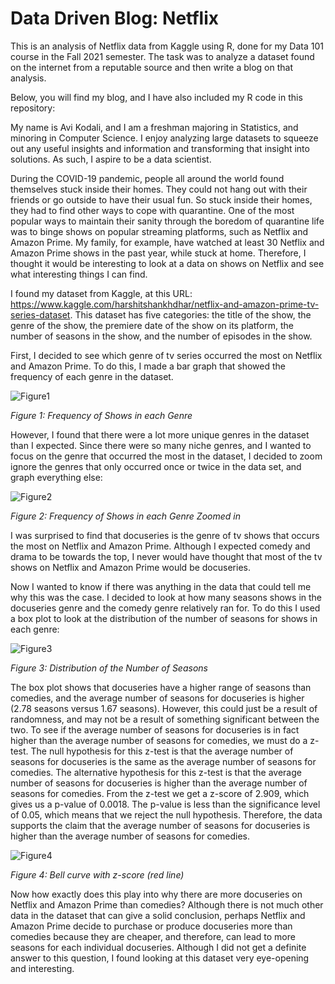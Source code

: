 # Data Driven Blog: Netflix
This is an analysis of Netflix data from Kaggle using R, done for my Data 101 course in the Fall 2021 semester. The task was to analyze a dataset found on the internet from a reputable source and then write a blog on that analysis. 

Below, you will find my blog, and I have also included my R code in this repository:  


  My name is Avi Kodali, and I am a freshman majoring in Statistics, and minoring in Computer Science. I enjoy analyzing large datasets to squeeze out any useful insights and information and transforming that insight into solutions. As such, I aspire to be a data scientist. 

  During the COVID-19 pandemic, people all around the world found themselves stuck inside their homes. They could not hang out with their friends or go outside to have their usual fun. So stuck inside their homes, they had to find other ways to cope with quarantine. One of the most popular ways to maintain their sanity through the boredom of quarantine life was to binge shows on popular streaming platforms, such as Netflix and Amazon Prime. My family, for example, have watched at least 30 Netflix and Amazon Prime shows in the past year, while stuck at home.  Therefore, I thought it would be interesting to look at a data on shows on Netflix and see what interesting things I can find. 

  I found my dataset from Kaggle, at this URL:  https://www.kaggle.com/harshitshankhdhar/netflix-and-amazon-prime-tv-series-dataset. This dataset has five categories:  the title of the show, the genre of the show, the premiere date of the show on its platform, the number of seasons in the show, and the number of episodes in the show. 

  First, I decided to see which genre of tv series occurred the most on Netflix and Amazon Prime. To do this, I made a bar graph that showed the frequency of each genre in the dataset. 

![Figure1](https://user-images.githubusercontent.com/46624536/146074804-670d8f65-ebfe-40ff-a00c-9f5d62e0d94d.png)

_Figure 1: Frequency of Shows in each Genre_


  However, I found that there were a lot more unique genres in the dataset than I expected. Since there were so many niche genres, and I wanted to focus on the genre that occurred the most in the dataset, I decided to zoom ignore the genres that only occurred once or twice in the data set, and graph everything else: 

![Figure2](https://user-images.githubusercontent.com/46624536/146077070-2e5cb967-b815-4cce-94f6-39e9fc0d0208.png)

_Figure 2: Frequency of Shows in each Genre Zoomed in_

  I was surprised to find that docuseries is the genre of tv shows that occurs the most on Netflix and Amazon Prime. Although I expected comedy and drama to be towards the top, I never would have thought that most of the tv shows on Netflix and Amazon Prime would be docuseries. 

  Now I wanted to know if there was anything in the data that could tell me why this was the case. I decided to look at how many seasons shows in the docuseries genre and the comedy genre relatively ran for. To do this I used a box plot to look at the distribution of the number of seasons for shows in each genre:
  
![Figure3](https://user-images.githubusercontent.com/46624536/146077497-f2a6872e-6b7e-4ca2-8ed0-77aadc1dd474.png)

_Figure 3: Distribution of the Number of Seasons_

The box plot shows that docuseries have a higher range of seasons than comedies, and the average number of seasons for docuseries is higher (2.78 seasons versus 1.67 seasons). However, this could just be a result of randomness, and may not be a result of something significant between the two. To see if the average number of seasons for docuseries is in fact higher than the average number of seasons for comedies, we must do a z-test. The null hypothesis for this z-test is that the average number of seasons for docuseries is the same as the average number of seasons for comedies. The alternative hypothesis for this z-test is that the average number of seasons for docuseries is higher than the average number of seasons for comedies. From the z-test we get a z-score of 2.909, which gives us a p-value of 0.0018. The p-value is less than the significance level of 0.05, which means that we reject the null hypothesis. Therefore, the data supports the claim that the average number of seasons for docuseries is higher than the average number of seasons for comedies. 

![Figure4](https://user-images.githubusercontent.com/46624536/146077975-e40cb9c5-359f-490d-94a5-c48c96013aa3.png)

_Figure 4: Bell curve with z-score (red line)_

  Now how exactly does this play into why there are more docuseries on Netflix and Amazon Prime than comedies? Although there is not much other data in the dataset that can give a solid conclusion, perhaps Netflix and Amazon Prime decide to purchase or produce docuseries more than comedies because they are cheaper, and therefore, can lead to more seasons for each individual docuseries. Although I did not get a definite answer to this question, I found looking at this dataset very eye-opening and interesting.

